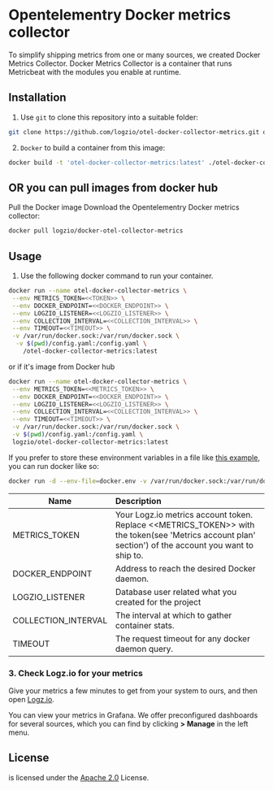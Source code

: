 # Opentelementry Docker metrics collector

To simplify shipping metrics from one or many sources, we created Docker Metrics Collector. Docker Metrics Collector is a container that runs Metricbeat with the modules you enable at runtime.

## Installation

1. Use `git` to clone this repository into a suitable folder:

```sh
git clone https://github.com/logzio/otel-docker-collector-metrics.git otel-docker-collector-metrics
```

2.  `Docker` to build a container from this image:

```sh
docker build -t 'otel-docker-collector-metrics:latest' ./otel-docker-collector-metrics
```

## OR you can pull images from docker hub

Pull the Docker image
Download the Opentelementry Docker metrics collector:

```sh
docker pull logzio/docker-otel-collector-metrics
```

## Usage

1. Use the following docker command to run your container.

```sh
docker run --name otel-docker-collector-metrics \
 --env METRICS_TOKEN=<<TOKEN>> \
 --env DOCKER_ENDPOINT=<<DOCKER_ENDPOINT>> \
 --env LOGZIO_LISTENER=<<LOGZIO_LISTENER>> \
 --env COLLECTION_INTERVAL=<<COLLECTION_INTERVAL>> \
 --env TIMEOUT=<<TIMEOUT>> \
 -v /var/run/docker.sock:/var/run/docker.sock \
  -v $(pwd)/config.yaml:/config.yaml \
	/otel-docker-collector-metrics:latest
```

or if it's image from Docker hub

```sh
docker run --name otel-docker-collector-metrics \
 --env METRICS_TOKEN=<<METRICS_TOKEN>> \
 --env DOCKER_ENDPOINT=<<DOCKER_ENDPOINT>> \
 --env LOGZIO_LISTENER=<<LOGZIO_LISTENER>> \
 --env COLLECTION_INTERVAL=<<COLLECTION_INTERVAL>> \
 --env TIMEOUT=<<TIMEOUT>> \
 -v /var/run/docker.sock:/var/run/docker.sock \
 -v $(pwd)/config.yaml:/config.yaml \
 logzio/otel-docker-collector-metrics:latest
```

If you prefer to store these environment variables in a file like [this example](./docker.env), you can run docker like so:

```sh
docker run -d --env-file=docker.env -v /var/run/docker.sock:/var/run/docker.sock -v $(pwd)/config.yaml:/config.yaml otel-docker-collector-metrics:latest
```

| Name                | Description                                                                                                                                           |
| ------------------- | :---------------------------------------------------------------------------------------------------------------------------------------------------- |
| METRICS_TOKEN       | Your Logz.io metrics account token. Replace <<METRICS_TOKEN>> with the token(see 'Metrics account plan' section') of the account you want to ship to. |
| DOCKER_ENDPOINT     | Address to reach the desired Docker daemon.                                                                                                           |
| LOGZIO_LISTENER     | Database user related what you created for the project                                                                                                |
| COLLECTION_INTERVAL | The interval at which to gather container stats.                                                                                                      |
| TIMEOUT             | The request timeout for any docker daemon query.                                                                                                      |

### 3. Check Logz.io for your metrics

Give your metrics a few minutes to get from your system to ours,
and then open [Logz.io](https://app.logz.io/#/dashboard/kibana).

You can view your metrics in Grafana.
We offer preconfigured dashboards for several sources,
which you can find by clicking **<i class="fas fa-th-large"></i> > Manage**
in the left menu.

## License

is licensed under the [Apache 2.0](http://apache.org/licenses/LICENSE-2.0.txt) License.
